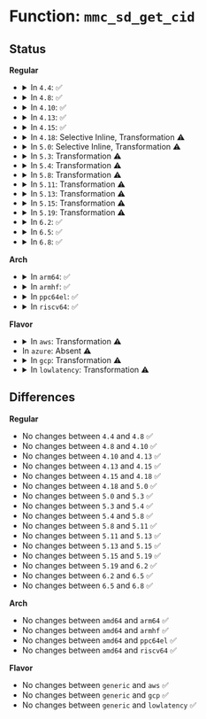 # Function: <code>mmc_sd_get_cid</code>

## Status
<b>Regular</b>
<ul>
<li>
<details>
<summary>In <code>4.4</code>: ✅</summary>

```c
int mmc_sd_get_cid(struct mmc_host *host, u32 ocr, u32 *cid, u32 *rocr);
```

**Collision:** Unique Global

**Inline:** No

**Transformation:** False

**Instances:**

```
In drivers/mmc/core/sd.c (ffffffff816c6cf0)
Location: drivers/mmc/core/sd.c:694
Inline: False
Direct callers:
  - drivers/mmc/core/sd.c:mmc_sd_init_card
  - drivers/mmc/core/sdio.c:mmc_sdio_init_card
```
**Symbols:**

```
ffffffff816c6cf0-ffffffff816c6ece: mmc_sd_get_cid (STB_GLOBAL)
```
</details>
</li>
<li>
<details>
<summary>In <code>4.8</code>: ✅</summary>

```c
int mmc_sd_get_cid(struct mmc_host *host, u32 ocr, u32 *cid, u32 *rocr);
```

**Collision:** Unique Global

**Inline:** No

**Transformation:** False

**Instances:**

```
In drivers/mmc/core/sd.c (ffffffff81729cb0)
Location: drivers/mmc/core/sd.c:723
Inline: False
Direct callers:
  - drivers/mmc/core/sd.c:mmc_sd_init_card
  - drivers/mmc/core/sdio.c:mmc_sdio_init_card
```
**Symbols:**

```
ffffffff81729cb0-ffffffff81729e9e: mmc_sd_get_cid (STB_GLOBAL)
```
</details>
</li>
<li>
<details>
<summary>In <code>4.10</code>: ✅</summary>

```c
int mmc_sd_get_cid(struct mmc_host *host, u32 ocr, u32 *cid, u32 *rocr);
```

**Collision:** Unique Global

**Inline:** No

**Transformation:** False

**Instances:**

```
In drivers/mmc/core/sd.c (ffffffff8175cdb0)
Location: drivers/mmc/core/sd.c:732
Inline: False
Direct callers:
  - drivers/mmc/core/sd.c:mmc_sd_init_card
  - drivers/mmc/core/sdio.c:mmc_sdio_init_card
```
**Symbols:**

```
ffffffff8175cdb0-ffffffff8175cf9e: mmc_sd_get_cid (STB_GLOBAL)
```
</details>
</li>
<li>
<details>
<summary>In <code>4.13</code>: ✅</summary>

```c
int mmc_sd_get_cid(struct mmc_host *host, u32 ocr, u32 *cid, u32 *rocr);
```

**Collision:** Unique Global

**Inline:** No

**Transformation:** False

**Instances:**

```
In drivers/mmc/core/sd.c (ffffffff8177b5b0)
Location: drivers/mmc/core/sd.c:724
Inline: False
Direct callers:
  - drivers/mmc/core/sd.c:mmc_sd_init_card
  - drivers/mmc/core/sdio.c:mmc_sdio_init_card
```
**Symbols:**

```
ffffffff8177b5b0-ffffffff8177b74d: mmc_sd_get_cid (STB_GLOBAL)
```
</details>
</li>
<li>
<details>
<summary>In <code>4.15</code>: ✅</summary>

```c
int mmc_sd_get_cid(struct mmc_host *host, u32 ocr, u32 *cid, u32 *rocr);
```

**Collision:** Unique Global

**Inline:** No

**Transformation:** False

**Instances:**

```
In drivers/mmc/core/sd.c (ffffffff817f1ff0)
Location: drivers/mmc/core/sd.c:724
Inline: False
Direct callers:
  - drivers/mmc/core/sd.c:mmc_sd_init_card
  - drivers/mmc/core/sdio.c:mmc_sdio_init_card
```
**Symbols:**

```
ffffffff817f1ff0-ffffffff817f218d: mmc_sd_get_cid (STB_GLOBAL)
```
</details>
</li>
<li>
<details>
<summary>In <code>4.18</code>: Selective Inline, Transformation ⚠️</summary>

```c
int mmc_sd_get_cid(struct mmc_host *host, u32 ocr, u32 *cid, u32 *rocr);
```

**Collision:** Unique Global

**Inline:** Selective

**Transformation:** True

**Instances:**

```
In drivers/mmc/core/sd.c (ffffffff8183b90a)
Location: drivers/mmc/core/sd.c:718
Inline: True
Inline callers:
  - drivers/mmc/core/sd.c:mmc_sd_init_card
Direct callers:
  - drivers/mmc/core/sd.c:mmc_sd_init_card
  - drivers/mmc/core/sdio.c:mmc_sdio_init_card
```
**Symbols:**

```
ffffffff8183b130-ffffffff8183b279: mmc_sd_get_cid.part.10 (STB_LOCAL)
ffffffff8183bff2-ffffffff8183c03f: mmc_sd_get_cid.part.10.cold.16 (STB_LOCAL)
ffffffff8183b3d0-ffffffff8183b3e0: mmc_sd_get_cid (STB_GLOBAL)
```
</details>
</li>
<li>
<details>
<summary>In <code>5.0</code>: Selective Inline, Transformation ⚠️</summary>

```c
int mmc_sd_get_cid(struct mmc_host *host, u32 ocr, u32 *cid, u32 *rocr);
```

**Collision:** Unique Global

**Inline:** Selective

**Transformation:** True

**Instances:**

```
In drivers/mmc/core/sd.c (ffffffff8186789a)
Location: drivers/mmc/core/sd.c:718
Inline: True
Inline callers:
  - drivers/mmc/core/sd.c:mmc_sd_init_card
Direct callers:
  - drivers/mmc/core/sd.c:mmc_sd_init_card
  - drivers/mmc/core/sdio.c:mmc_sdio_init_card
```
**Symbols:**

```
ffffffff818670c0-ffffffff81867209: mmc_sd_get_cid.part.10 (STB_LOCAL)
ffffffff81867f82-ffffffff81867fcf: mmc_sd_get_cid.part.10.cold.16 (STB_LOCAL)
ffffffff81867360-ffffffff81867370: mmc_sd_get_cid (STB_GLOBAL)
```
</details>
</li>
<li>
<details>
<summary>In <code>5.3</code>: Transformation ⚠️</summary>

```c
int mmc_sd_get_cid(struct mmc_host *host, u32 ocr, u32 *cid, u32 *rocr);
```

**Collision:** Unique Global

**Inline:** No

**Transformation:** True

**Instances:**

```
In drivers/mmc/core/sd.c (0)
Location: drivers/mmc/core/sd.c:738
Inline: False
Direct callers:
  - drivers/mmc/core/sd.c:mmc_sd_init_card
  - drivers/mmc/core/sdio.c:mmc_sdio_init_card
```
**Symbols:**

```
ffffffff818abe8c-ffffffff818abedc: mmc_sd_get_cid.cold (STB_LOCAL)
ffffffff818ab070-ffffffff818ab1c3: mmc_sd_get_cid (STB_GLOBAL)
```
</details>
</li>
<li>
<details>
<summary>In <code>5.4</code>: Transformation ⚠️</summary>

```c
int mmc_sd_get_cid(struct mmc_host *host, u32 ocr, u32 *cid, u32 *rocr);
```

**Collision:** Unique Global

**Inline:** No

**Transformation:** True

**Instances:**

```
In drivers/mmc/core/sd.c (0)
Location: drivers/mmc/core/sd.c:738
Inline: False
Direct callers:
  - drivers/mmc/core/sd.c:mmc_sd_init_card
  - drivers/mmc/core/sdio.c:mmc_sdio_init_card
```
**Symbols:**

```
ffffffff818de2f3-ffffffff818de343: mmc_sd_get_cid.cold (STB_LOCAL)
ffffffff818dd4c0-ffffffff818dd613: mmc_sd_get_cid (STB_GLOBAL)
```
</details>
</li>
<li>
<details>
<summary>In <code>5.8</code>: Transformation ⚠️</summary>

```c
int mmc_sd_get_cid(struct mmc_host *host, u32 ocr, u32 *cid, u32 *rocr);
```

**Collision:** Unique Global

**Inline:** No

**Transformation:** True

**Instances:**

```
In drivers/mmc/core/sd.c (0)
Location: drivers/mmc/core/sd.c:762
Inline: False
Direct callers:
  - drivers/mmc/core/sd.c:mmc_sd_init_card
  - drivers/mmc/core/sdio.c:mmc_sdio_init_card
```
**Symbols:**

```
ffffffff819b1182-ffffffff819b11d2: mmc_sd_get_cid.cold (STB_LOCAL)
ffffffff819b05b0-ffffffff819b0703: mmc_sd_get_cid (STB_GLOBAL)
```
</details>
</li>
<li>
<details>
<summary>In <code>5.11</code>: Transformation ⚠️</summary>

```c
int mmc_sd_get_cid(struct mmc_host *host, u32 ocr, u32 *cid, u32 *rocr);
```

**Collision:** Unique Global

**Inline:** No

**Transformation:** True

**Instances:**

```
In drivers/mmc/core/sd.c (0)
Location: drivers/mmc/core/sd.c:792
Inline: False
Direct callers:
  - drivers/mmc/core/sd.c:mmc_sd_init_card
  - drivers/mmc/core/sdio.c:mmc_sdio_init_card
```
**Symbols:**

```
ffffffff81c2afd2-ffffffff81c2b022: mmc_sd_get_cid.cold (STB_LOCAL)
ffffffff819b2b20-ffffffff819b2c73: mmc_sd_get_cid (STB_GLOBAL)
```
</details>
</li>
<li>
<details>
<summary>In <code>5.13</code>: Transformation ⚠️</summary>

```c
int mmc_sd_get_cid(struct mmc_host *host, u32 ocr, u32 *cid, u32 *rocr);
```

**Collision:** Unique Global

**Inline:** No

**Transformation:** True

**Instances:**

```
In drivers/mmc/core/sd.c (0)
Location: drivers/mmc/core/sd.c:798
Inline: False
Direct callers:
  - drivers/mmc/core/sd.c:mmc_sd_init_card
  - drivers/mmc/core/sdio.c:mmc_sdio_init_card
```
**Symbols:**

```
ffffffff81c1d34c-ffffffff81c1d39c: mmc_sd_get_cid.cold (STB_LOCAL)
ffffffff81997310-ffffffff81997459: mmc_sd_get_cid (STB_GLOBAL)
```
</details>
</li>
<li>
<details>
<summary>In <code>5.15</code>: Transformation ⚠️</summary>

```c
int mmc_sd_get_cid(struct mmc_host *host, u32 ocr, u32 *cid, u32 *rocr);
```

**Collision:** Unique Global

**Inline:** No

**Transformation:** True

**Instances:**

```
In drivers/mmc/core/sd.c (0)
Location: drivers/mmc/core/sd.c:808
Inline: False
Direct callers:
  - drivers/mmc/core/sd.c:mmc_sd_init_card
  - drivers/mmc/core/sdio.c:mmc_sdio_init_card
```
**Symbols:**

```
ffffffff81d2e395-ffffffff81d2e3e7: mmc_sd_get_cid.cold (STB_LOCAL)
ffffffff81a43a00-ffffffff81a43afc: mmc_sd_get_cid (STB_GLOBAL)
```
</details>
</li>
<li>
<details>
<summary>In <code>5.19</code>: Transformation ⚠️</summary>

```c
int mmc_sd_get_cid(struct mmc_host *host, u32 ocr, u32 *cid, u32 *rocr);
```

**Collision:** Unique Global

**Inline:** No

**Transformation:** True

**Instances:**

```
In drivers/mmc/core/sd.c (0)
Location: drivers/mmc/core/sd.c:815
Inline: False
Direct callers:
  - drivers/mmc/core/sd.c:mmc_sd_init_card
  - drivers/mmc/core/sdio.c:mmc_sdio_init_card
```
**Symbols:**

```
ffffffff81efa7bf-ffffffff81efa80e: mmc_sd_get_cid.cold (STB_LOCAL)
ffffffff81bb14b0-ffffffff81bb15ad: mmc_sd_get_cid (STB_GLOBAL)
```
</details>
</li>
<li>
<details>
<summary>In <code>6.2</code>: ✅</summary>

```c
int mmc_sd_get_cid(struct mmc_host *host, u32 ocr, u32 *cid, u32 *rocr);
```

**Collision:** Unique Global

**Inline:** No

**Transformation:** False

**Instances:**

```
In drivers/mmc/core/sd.c (ffffffff81d55440)
Location: drivers/mmc/core/sd.c:815
Inline: False
Direct callers:
  - drivers/mmc/core/sd.c:mmc_sd_init_card
  - drivers/mmc/core/sdio.c:mmc_sdio_init_card
```
**Symbols:**

```
ffffffff81d55440-ffffffff81d55595: mmc_sd_get_cid (STB_GLOBAL)
```
</details>
</li>
<li>
<details>
<summary>In <code>6.5</code>: ✅</summary>

```c
int mmc_sd_get_cid(struct mmc_host *host, u32 ocr, u32 *cid, u32 *rocr);
```

**Collision:** Unique Global

**Inline:** No

**Transformation:** False

**Instances:**

```
In drivers/mmc/core/sd.c (ffffffff81dbfd90)
Location: drivers/mmc/core/sd.c:815
Inline: False
Direct callers:
  - drivers/mmc/core/sd.c:mmc_sd_init_card
  - drivers/mmc/core/sdio.c:mmc_sdio_init_card
```
**Symbols:**

```
ffffffff81dbfd90-ffffffff81dbfee0: mmc_sd_get_cid (STB_GLOBAL)
```
</details>
</li>
<li>
<details>
<summary>In <code>6.8</code>: ✅</summary>

```c
int mmc_sd_get_cid(struct mmc_host *host, u32 ocr, u32 *cid, u32 *rocr);
```

**Collision:** Unique Global

**Inline:** No

**Transformation:** False

**Instances:**

```
In drivers/mmc/core/sd.c (ffffffff81e78550)
Location: drivers/mmc/core/sd.c:815
Inline: False
Direct callers:
  - drivers/mmc/core/sd.c:mmc_sd_init_card
  - drivers/mmc/core/sdio.c:mmc_sdio_init_card
```
**Symbols:**

```
ffffffff81e78550-ffffffff81e786a0: mmc_sd_get_cid (STB_GLOBAL)
```
</details>
</li>
</ul>
<b>Arch</b>
<ul>
<li>
<details>
<summary>In <code>arm64</code>: ✅</summary>

```c
int mmc_sd_get_cid(struct mmc_host *host, u32 ocr, u32 *cid, u32 *rocr);
```

**Collision:** Unique Global

**Inline:** No

**Transformation:** False

**Instances:**

```
In drivers/mmc/core/sd.c (ffff800010b377a0)
Location: drivers/mmc/core/sd.c:738
Inline: False
Direct callers:
  - drivers/mmc/core/sd.c:mmc_sd_init_card
  - drivers/mmc/core/sdio.c:mmc_sdio_init_card
```
**Symbols:**

```
ffff800010b377a0-ffff800010b37938: mmc_sd_get_cid (STB_GLOBAL)
```
</details>
</li>
<li>
<details>
<summary>In <code>armhf</code>: ✅</summary>

```c
int mmc_sd_get_cid(struct mmc_host *host, u32 ocr, u32 *cid, u32 *rocr);
```

**Collision:** Unique Global

**Inline:** No

**Transformation:** False

**Instances:**

```
In drivers/mmc/core/sd.c (c0c12100)
Location: drivers/mmc/core/sd.c:738
Inline: False
Direct callers:
  - drivers/mmc/core/sd.c:mmc_sd_init_card
  - drivers/mmc/core/sdio.c:mmc_sdio_init_card
```
**Symbols:**

```
c0c12100-c0c1228c: mmc_sd_get_cid (STB_GLOBAL)
```
</details>
</li>
<li>
<details>
<summary>In <code>ppc64el</code>: ✅</summary>

```c
int mmc_sd_get_cid(struct mmc_host *host, u32 ocr, u32 *cid, u32 *rocr);
```

**Collision:** Unique Global

**Inline:** No

**Transformation:** False

**Instances:**

```
In drivers/mmc/core/sd.c (c000000000c32ff0)
Location: drivers/mmc/core/sd.c:738
Inline: False
Direct callers:
  - drivers/mmc/core/sd.c:mmc_sd_init_card
  - drivers/mmc/core/sdio.c:mmc_sdio_init_card
```
**Symbols:**

```
c000000000c32ff0-c000000000c33270: mmc_sd_get_cid (STB_GLOBAL)
```
</details>
</li>
<li>
<details>
<summary>In <code>riscv64</code>: ✅</summary>

```c
int mmc_sd_get_cid(struct mmc_host *host, u32 ocr, u32 *cid, u32 *rocr);
```

**Collision:** Unique Global

**Inline:** No

**Transformation:** False

**Instances:**

```
In drivers/mmc/core/sd.c (ffffffe00070f70c)
Location: drivers/mmc/core/sd.c:738
Inline: False
Direct callers:
  - drivers/mmc/core/sd.c:mmc_sd_init_card
  - drivers/mmc/core/sdio.c:mmc_sdio_init_card
```
**Symbols:**

```
ffffffe00070f70c-ffffffe00070f8aa: mmc_sd_get_cid (STB_GLOBAL)
```
</details>
</li>
</ul>
<b>Flavor</b>
<ul>
<li>
<details>
<summary>In <code>aws</code>: Transformation ⚠️</summary>

```c
int mmc_sd_get_cid(struct mmc_host *host, u32 ocr, u32 *cid, u32 *rocr);
```

**Collision:** Unique Global

**Inline:** No

**Transformation:** True

**Instances:**

```
In drivers/mmc/core/sd.c (0)
Location: drivers/mmc/core/sd.c:738
Inline: False
Direct callers:
  - drivers/mmc/core/sd.c:mmc_sd_init_card
  - drivers/mmc/core/sdio.c:mmc_sdio_init_card
```
**Symbols:**

```
ffffffff81881cb3-ffffffff81881d03: mmc_sd_get_cid.cold (STB_LOCAL)
ffffffff81880e80-ffffffff81880fd3: mmc_sd_get_cid (STB_GLOBAL)
```
</details>
</li>
<li>
In <code>azure</code>: Absent ⚠️
</li>
<li>
<details>
<summary>In <code>gcp</code>: Transformation ⚠️</summary>

```c
int mmc_sd_get_cid(struct mmc_host *host, u32 ocr, u32 *cid, u32 *rocr);
```

**Collision:** Unique Global

**Inline:** No

**Transformation:** True

**Instances:**

```
In drivers/mmc/core/sd.c (0)
Location: drivers/mmc/core/sd.c:738
Inline: False
Direct callers:
  - drivers/mmc/core/sd.c:mmc_sd_init_card
  - drivers/mmc/core/sdio.c:mmc_sdio_init_card
```
**Symbols:**

```
ffffffff818d3153-ffffffff818d31a3: mmc_sd_get_cid.cold (STB_LOCAL)
ffffffff818d2320-ffffffff818d2473: mmc_sd_get_cid (STB_GLOBAL)
```
</details>
</li>
<li>
<details>
<summary>In <code>lowlatency</code>: Transformation ⚠️</summary>

```c
int mmc_sd_get_cid(struct mmc_host *host, u32 ocr, u32 *cid, u32 *rocr);
```

**Collision:** Unique Global

**Inline:** No

**Transformation:** True

**Instances:**

```
In drivers/mmc/core/sd.c (0)
Location: drivers/mmc/core/sd.c:738
Inline: False
Direct callers:
  - drivers/mmc/core/sd.c:mmc_sd_init_card
  - drivers/mmc/core/sdio.c:mmc_sdio_init_card
```
**Symbols:**

```
ffffffff818efc73-ffffffff818efcc3: mmc_sd_get_cid.cold (STB_LOCAL)
ffffffff818eee40-ffffffff818eef93: mmc_sd_get_cid (STB_GLOBAL)
```
</details>
</li>
</ul>

## Differences
<b>Regular</b>
<ul>
<li>
No changes between <code>4.4</code> and <code>4.8</code> ✅
</li>
<li>
No changes between <code>4.8</code> and <code>4.10</code> ✅
</li>
<li>
No changes between <code>4.10</code> and <code>4.13</code> ✅
</li>
<li>
No changes between <code>4.13</code> and <code>4.15</code> ✅
</li>
<li>
No changes between <code>4.15</code> and <code>4.18</code> ✅
</li>
<li>
No changes between <code>4.18</code> and <code>5.0</code> ✅
</li>
<li>
No changes between <code>5.0</code> and <code>5.3</code> ✅
</li>
<li>
No changes between <code>5.3</code> and <code>5.4</code> ✅
</li>
<li>
No changes between <code>5.4</code> and <code>5.8</code> ✅
</li>
<li>
No changes between <code>5.8</code> and <code>5.11</code> ✅
</li>
<li>
No changes between <code>5.11</code> and <code>5.13</code> ✅
</li>
<li>
No changes between <code>5.13</code> and <code>5.15</code> ✅
</li>
<li>
No changes between <code>5.15</code> and <code>5.19</code> ✅
</li>
<li>
No changes between <code>5.19</code> and <code>6.2</code> ✅
</li>
<li>
No changes between <code>6.2</code> and <code>6.5</code> ✅
</li>
<li>
No changes between <code>6.5</code> and <code>6.8</code> ✅
</li>
</ul>
<b>Arch</b>
<ul>
<li>
No changes between <code>amd64</code> and <code>arm64</code> ✅
</li>
<li>
No changes between <code>amd64</code> and <code>armhf</code> ✅
</li>
<li>
No changes between <code>amd64</code> and <code>ppc64el</code> ✅
</li>
<li>
No changes between <code>amd64</code> and <code>riscv64</code> ✅
</li>
</ul>
<b>Flavor</b>
<ul>
<li>
No changes between <code>generic</code> and <code>aws</code> ✅
</li>
<li>
No changes between <code>generic</code> and <code>gcp</code> ✅
</li>
<li>
No changes between <code>generic</code> and <code>lowlatency</code> ✅
</li>
</ul>
